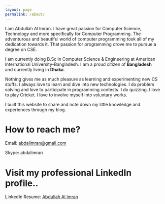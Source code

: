 ```yaml
---
layout: page
permalink: /about/
---
```

I am Abdullah Al Imran. I have great passion for Computer Science, Technology and more specifically for Computer Programming. The adventurous and beautiful world of computer programming took all of my dedication towards it. That passion for programming drove me to pursue a degree on CSE.

I am currently doing B.Sc in Computer Science & Engineering at American International University-Bangladesh. I am a proud citizen of **Bangladesh** and currently living in **Dhaka**.

Nothing gives me as much pleasure as learning and experimenting new CS stuffs. I always love to learn and dive into new technologies. I do problem solving and love to participate in programming contests. I do quizzing. I love to play Cricket. I love to involve myself into voluntary works.

I built this website to share and note down my little knowledge and experiences through my blog.

# How to reach me?
Email: [abdalimran@gmail.com](mailto:abdalimran@gmail.com)

Skype: abdalimran

# Visit my professional LinkedIn profile..
LinkedIn Resume: [Abdullah Al Imran](https://bd.linkedin.com/in/abdalimran)
